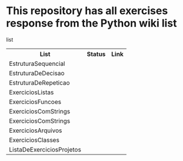 # This repository has all exercises response from the Python wiki list

list

<table aligin="center">
    <tr>
      <th>List</th>
      <th>Status</th>
      <th>Link</th>
    </tr>
    <tr>
      <td>EstruturaSequencial</td>
      <td></td>
      <td></td>
    <tr>
    </tr>
      <td>EstruturaDeDecisao</td>
      <td></td>
      <td></td>
    <tr>
    </tr>
      <td>EstruturaDeRepeticao</td>
      <td></td>
      <td></td>
    <tr>
    </tr>
      <td>ExerciciosListas</td>
      <td></td>
      <td></td>
    <tr>
    </tr>
      <td>ExerciciosFuncoes</td>
      <td></td>
      <td></td>
    <tr>
    </tr>
      <td>ExerciciosComStrings</td>
      <td></td>
      <td></td>
    <tr>
    </tr>
      <td>ExerciciosComStrings</td>
      <td></td>
      <td></td>
    <tr>
    </tr>
      <td>ExerciciosArquivos</td>
      <td></td>
      <td></td>
    <tr>
    </tr>
      <td>ExerciciosClasses</td>
      <td></td>
      <td></td>
    <tr>
    </tr>
      <td>ListaDeExerciciosProjetos</td>
      <td></td>
      <td></td>
    <tr>
    </tr>
    </tr>
</table>
